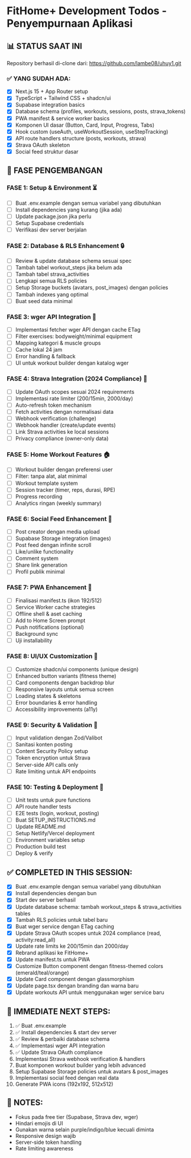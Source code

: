 # FitHome+ Development Todos - Penyempurnaan Aplikasi

## 📊 STATUS SAAT INI
Repository berhasil di-clone dari: https://github.com/lambe08/uhuy1.git

### ✅ YANG SUDAH ADA:
- [x] Next.js 15 + App Router setup
- [x] TypeScript + Tailwind CSS + shadcn/ui
- [x] Supabase integration basics
- [x] Database schema (profiles, workouts, sessions, posts, strava_tokens)
- [x] PWA manifest & service worker basics
- [x] Komponen UI dasar (Button, Card, Input, Progress, Tabs)
- [x] Hook custom (useAuth, useWorkoutSession, useStepTracking)
- [x] API route handlers structure (posts, workouts, strava)
- [x] Strava OAuth skeleton
- [x] Social feed struktur dasar

## 🎯 FASE PENGEMBANGAN

### FASE 1: Setup & Environment ⏳
- [ ] Buat .env.example dengan semua variabel yang dibutuhkan
- [ ] Install dependencies yang kurang (jika ada)
- [ ] Update package.json jika perlu
- [ ] Setup Supabase credentials
- [ ] Verifikasi dev server berjalan

### FASE 2: Database & RLS Enhancement 🔒
- [ ] Review & update database schema sesuai spec
- [ ] Tambah tabel workout_steps jika belum ada
- [ ] Tambah tabel strava_activities
- [ ] Lengkapi semua RLS policies
- [ ] Setup Storage buckets (avatars, post_images) dengan policies
- [ ] Tambah indexes yang optimal
- [ ] Buat seed data minimal

### FASE 3: wger API Integration 💪
- [ ] Implementasi fetcher wger API dengan cache ETag
- [ ] Filter exercises: bodyweight/minimal equipment
- [ ] Mapping kategori & muscle groups
- [ ] Cache lokal 24 jam
- [ ] Error handling & fallback
- [ ] UI untuk workout builder dengan katalog wger

### FASE 4: Strava Integration (2024 Compliance) 🏃
- [ ] Update OAuth scopes sesuai 2024 requirements
- [ ] Implementasi rate limiter (200/15min, 2000/day)
- [ ] Auto-refresh token mechanism
- [ ] Fetch activities dengan normalisasi data
- [ ] Webhook verification (challenge)
- [ ] Webhook handler (create/update events)
- [ ] Link Strava activities ke local sessions
- [ ] Privacy compliance (owner-only data)

### FASE 5: Home Workout Features 🏠
- [ ] Workout builder dengan preferensi user
- [ ] Filter: tanpa alat, alat minimal
- [ ] Workout template system
- [ ] Session tracker (timer, reps, durasi, RPE)
- [ ] Progress recording
- [ ] Analytics ringan (weekly summary)

### FASE 6: Social Feed Enhancement 📱
- [ ] Post creator dengan media upload
- [ ] Supabase Storage integration (images)
- [ ] Post feed dengan infinite scroll
- [ ] Like/unlike functionality
- [ ] Comment system
- [ ] Share link generation
- [ ] Profil publik minimal

### FASE 7: PWA Enhancement 📲
- [ ] Finalisasi manifest.ts (ikon 192/512)
- [ ] Service Worker cache strategies
- [ ] Offline shell & aset caching
- [ ] Add to Home Screen prompt
- [ ] Push notifications (optional)
- [ ] Background sync
- [ ] Uji installability

### FASE 8: UI/UX Customization 🎨
- [ ] Customize shadcn/ui components (unique design)
- [ ] Enhanced button variants (fitness theme)
- [ ] Card components dengan backdrop blur
- [ ] Responsive layouts untuk semua screen
- [ ] Loading states & skeletons
- [ ] Error boundaries & error handling
- [ ] Accessibility improvements (a11y)

### FASE 9: Security & Validation 🔐
- [ ] Input validation dengan Zod/Valibot
- [ ] Sanitasi konten posting
- [ ] Content Security Policy setup
- [ ] Token encryption untuk Strava
- [ ] Server-side API calls only
- [ ] Rate limiting untuk API endpoints

### FASE 10: Testing & Deployment 🚀
- [ ] Unit tests untuk pure functions
- [ ] API route handler tests
- [ ] E2E tests (login, workout, posting)
- [ ] Buat SETUP_INSTRUCTIONS.md
- [ ] Update README.md
- [ ] Setup Netlify/Vercel deployment
- [ ] Environment variables setup
- [ ] Production build test
- [ ] Deploy & verify

## ✅ COMPLETED IN THIS SESSION:
- [x] Buat .env.example dengan semua variabel yang dibutuhkan
- [x] Install dependencies dengan bun
- [x] Start dev server berhasil
- [x] Update database schema: tambah workout_steps & strava_activities tables
- [x] Tambah RLS policies untuk tabel baru
- [x] Buat wger service dengan ETag caching
- [x] Update Strava OAuth scopes untuk 2024 compliance (read, activity:read_all)
- [x] Update rate limits ke 200/15min dan 2000/day
- [x] Rebrand aplikasi ke FitHome+
- [x] Update manifest.ts untuk PWA
- [x] Customize Button component dengan fitness-themed colors (emerald/teal/orange)
- [x] Update Card component dengan glassmorphism
- [x] Update page.tsx dengan branding dan warna baru
- [x] Update workouts API untuk menggunakan wger service baru

## 🔧 IMMEDIATE NEXT STEPS:
1. ✅ Buat .env.example
2. ✅ Install dependencies & start dev server
3. ✅ Review & perbaiki database schema
4. ✅ Implementasi wger API integration
5. ✅ Update Strava OAuth compliance
6. Implementasi Strava webhook verification & handlers
7. Buat komponen workout builder yang lebih advanced
8. Setup Supabase Storage policies untuk avatars & post_images
9. Implementasi social feed dengan real data
10. Generate PWA icons (192x192, 512x512)

## 📝 NOTES:
- Fokus pada free tier (Supabase, Strava dev, wger)
- Hindari emojis di UI
- Gunakan warna selain purple/indigo/blue kecuali diminta
- Responsive design wajib
- Server-side token handling
- Rate limiting awareness
